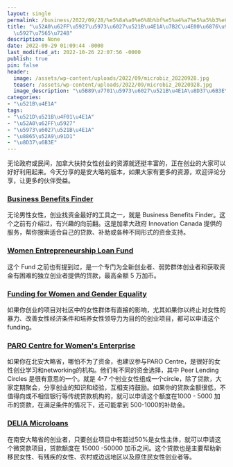 ```yaml
---
layout: single
permalink: /business/2022/09/28/%e5%8a%a0%e6%8b%bf%e5%a4%a7%e5%a5%b3%e6%80%a7%e5%88%9b%e4%b8%9a%e7%ac%ac%e4%b8%80%e6%a1%b6%e9%87%91-%e5%ae%89%e5%a4%a7%e7%95%a5%e7%89%88/
title: "\u52A0\u62FF\u5927\u5973\u6027\u521B\u4E1A\u7B2C\u4E00\u6876\u91D1 - \u5B89\
  \u5927\u7565\u7248"
description: None
date: 2022-09-29 01:09:44 -0000
last_modified_at: 2022-10-26 22:07:56 -0000
publish: true
pin: false
header:
  image: /assets/wp-content/uploads/2022/09/microbiz_20220928.jpg
  teaser: /assets/wp-content/uploads/2022/09/microbiz_20220928.jpg
  image_description: "\u5B89\u7701\u5973\u6027\u521B\u4E1A\u8D37\u6B3E\u548C\u8865\u52A9\u91D1"
categories:
- "\u521B\u4E1A"
tags:
- "\u521D\u521B\u4F01\u4E1A"
- "\u52A0\u62FF\u5927"
- "\u5973\u6027\u521B\u4E1A"
- "\u8865\u52A9\u91D1"
- "\u8D37\u6B3E"
---
```

无论政府或民间，加拿大扶持女性创业的资源就还挺丰富的，正在创业的大家可以好好利用起来。今天分享的是安大略的版本，如果大家有更多的资源，欢迎评论分享，让更多的伙伴受益。

### [Business Benefits Finder](https://innovation.ised-isde.canada.ca/innovation/s/?language=en_CA)

无论男性女性，创业找资金最好的工具之一，就是 Business Benefits Finder。这个之前有介绍过，有兴趣的向前翻。这是加拿大政府 Innovation Canada 提供的服务，帮你搜索适合自己的贷款、补助或各种不同形式的资金支持。

### [Women Entrepreneurship Loan Fund](https://ised-isde.canada.ca/site/women-entrepreneurship-strategy/en/women-entrepreneurship-loan-fund)

这个 Fund 之前也有提到过，是一个专门为全新创业者、弱势群体创业者和获取资金有困难的独立创业者提供的贷款，最高金额 5 万加币。

### [Funding for Women and Gender Equality](https://women-gender-equality.canada.ca/en/funding.html)

如果你创业的项目对社区中的女性群体有直接的影响，尤其如果你以终止对女性的暴力、改善女性经济条件和培养女性领导力为目的的创业项目，都可以申请这个funding。

### **[PARO Centre for Women's Enterprise](https://paro.ca)**

如果你在北安大略省，哪怕不为了资金，也建议参与PARO Centre，是很好的女性创业学习和networking的机构。他们有不同的资金选择，其中 Peer Lending Circles 是很有意思的一个。就是 4-7 个创业女性组成一个circle，除了贷款，大家定期聚会，分享创业的知识和经验，互相支持鼓励。如果你的贷款金额很低，不值得向或不相信银行等传统贷款机构的，就可以申请这个额度在1000 - 5000 加币的贷款，在满足条件的情况下，还可能拿到 500-1000的补助金。

### **[DELIA Microloans](https://ncfdc.ca/delia/)**

在南安大略省的创业者，只要创业项目中有超过50%是女性主体，就可以申请这个微贷款项目，贷款额度在 15000 -50000 加币之间。这个贷款也是主要帮助新移民女性、有残疾的女性、农村或边远地区以及原住民女性创业者等。
